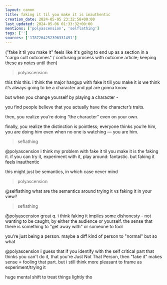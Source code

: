 ```yaml
---
layout: canon
title: faking it til you make it is inauthentic
creation_date: 2024-05-05 23:32:58+00:00
last_updated: 2024-05-06 01:33:32+00:00
mentions: ['polyascension', 'selflathing']
tags: ['']
sources: ['1787264252396331491']
---
```


("fake it til you make it" feels like it's going to end up as a section in a "cargo cult outcomes" / confusing process with outcome article; keeping these as notes until then)

> polyascension  

this this this. i think the major hangup with fake it till you make it is we think it’s always going to be a character and ppl are gonna know.  
  
but when you change yourself by playing a character -  

you find people believe that you actually have the character’s traits.  
  
then, you realize you’re doing “the character” even on your own.  
  
finally, you realize the distinction is pointless; everyone thinks you’re him, you are doing him even when no one is watching — you are him.  

> seflathing  

@polyascension i think my problem with fake it til you make it is the faking it. if you can try it, experiment with it, play around: fantastic. but faking it feels inauthentic  
  
this might just be semantics, in which case never mind  

> polyascension  

@selflathing what are the semantics around trying it vs faking it in your view?  

> seflathing  

@polyascension great q. i think faking it implies some dishonesty - not wanting to be caught, by either the audience or yourself. the sense that there is something to "get away with" or someone to fool  
  
you're just being a person. maybe a diff kind of person to "normal" but so what  

@polyascension i guess that if you identify with the self critical part that thinks you can't do it, that you're Just Not That Person, then "fake it" makes sense = fooling that part. but i still think more pleasant to frame as experiment/trying it  
  
huge mental shift to treat things lightly tho  


